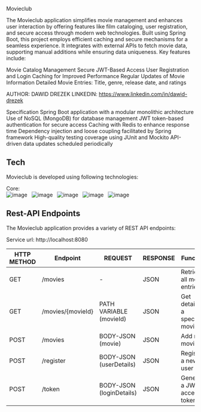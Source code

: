 Movieclub

The Movieclub application simplifies movie management and enhances user interaction by offering features like film cataloging, user registration, and secure access through modern web technologies. Built using Spring Boot, this project employs efficient caching and secure mechanisms for a seamless experience. It integrates with external APIs to fetch movie data, supporting manual additions while ensuring data uniqueness. Key features include:

Movie Catalog Management
Secure JWT-Based Access
User Registration and Login
Caching for Improved Performance
Regular Updates of Movie Information
Detailed Movie Entries: Title, genre, release date, and ratings

AUTHOR: DAWID DREZEK
LINKEDIN: https://www.linkedin.com/in/dawid-drezek

Specification
Spring Boot application with a modular monolithic architecture
Use of NoSQL (MongoDB) for database management
JWT token-based authentication for secure access
Caching with Redis to enhance response time
Dependency injection and loose coupling facilitated by Spring framework
High-quality testing coverage using JUnit and Mockito
API-driven data updates scheduled periodically

## Tech

Movieclub is developed using following technologies: <br>

Core: <br>
![image](https://img.shields.io/badge/17-Java-orange?style=for-the-badge) &nbsp;
![image](https://img.shields.io/badge/apache_maven-C71A36?style=for-the-badge&logo=apachemaven&logoColor=white) &nbsp;
![image](https://img.shields.io/badge/Spring_Boot-F2F4F9?style=for-the-badge&logo=spring) &nbsp;
![image](https://img.shields.io/badge/MySQL-4479A1?style=for-the-badge&logo=mysql&logoColor=white) &nbsp;
![image](https://img.shields.io/badge/CSS-239120?&style=for-the-badge&logo=css3&logoColor=white) &nbsp;

## Rest-API Endpoints

The Movieclub application provides a variety of REST API endpoints:

Service url: http://localhost:8080

| HTTP METHOD | Endpoint           |          REQUEST            |   RESPONSE   |                 Function                    |
|-------------|--------------------|-----------------------------|--------------|---------------------------------------------|
| GET         |  /movies           |              -              |     JSON     | Retrieve all movie entries                  |
| GET         |  /movies/{movieId} |   PATH VARIABLE (movieId)   |     JSON     | Get details of a specific movie             |
| POST        |  /movies           |      BODY-JSON (movie)      |     JSON     | Add new movie                               |
| POST        |  /register         | BODY-JSON (userDetails)     |     JSON     | Register a new user                         |
| POST        |  /token            |  BODY-JSON (loginDetails)   |     JSON     | Generate a JWT access token                 |

<br>
